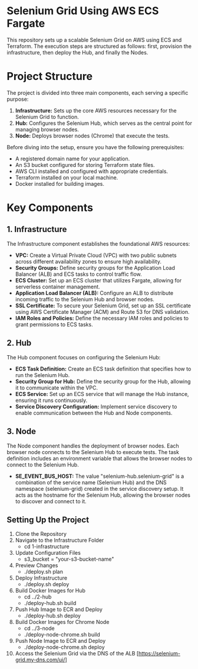 # Selenium Grid Using AWS ECS Fargate
This repository sets up a scalable Selenium Grid on AWS using ECS and Terraform. The execution steps are structured as follows: first, provision the infrastructure, then deploy the Hub, and finally the Nodes.

# Project Structure
The project is divided into three main components, each serving a specific purpose:
1.	**Infrastructure:** Sets up the core AWS resources necessary for the Selenium Grid to function.
2.	**Hub:** Configures the Selenium Hub, which serves as the central point for managing browser nodes.
3.	**Node:** Deploys browser nodes (Chrome) that execute the tests.

Before diving into the setup, ensure you have the following prerequisites:
-	A registered domain name for your application.
-	An S3 bucket configured for storing Terraform state files.
-	AWS CLI installed and configured with appropriate credentials.
-	Terraform installed on your local machine.
-	Docker installed for building images.

# Key Components
## 1. Infrastructure
The Infrastructure component establishes the foundational AWS resources:
-	**VPC:** Create a Virtual Private Cloud (VPC) with two public subnets across different availability zones to ensure high availability.
-	**Security Groups:** Define security groups for the Application Load Balancer (ALB) and ECS tasks to control traffic flow.
-	**ECS Cluster:** Set up an ECS cluster that utilizes Fargate, allowing for serverless container management.
-	**Application Load Balancer (ALB):** Configure an ALB to distribute incoming traffic to the Selenium Hub and browser nodes.
-	**SSL Certificate:** To secure your Selenium Grid, set up an SSL certificate using AWS Certificate Manager (ACM) and Route 53 for DNS validation.
-	**IAM Roles and Policies:** Define the necessary IAM roles and policies to grant permissions to ECS tasks.

## 2. Hub
The Hub component focuses on configuring the Selenium Hub:
-	**ECS Task Definition:** Create an ECS task definition that specifies how to run the Selenium Hub.
-	**Security Group for Hub:** Define the security group for the Hub, allowing it to communicate within the VPC.
-	**ECS Service:** Set up an ECS service that will manage the Hub instance, ensuring it runs continuously.
-	**Service Discovery Configuration:** Implement service discovery to enable communication between the Hub and Node components.

## 3. Node
The Node component handles the deployment of browser nodes. Each browser node connects to the Selenium Hub to execute tests.
The task definition includes an environment variable that allows the browser nodes to connect to the Selenium Hub. 
-	**SE_EVENT_BUS_HOST:** The value "selenium-hub.selenium-grid" is a combination of the service name (Selenium Hub) and the DNS namespace (selenium-grid) created in the service discovery setup. It acts as the hostname for the Selenium Hub, allowing the browser nodes to discover and connect to it.

## Setting Up the Project
1.	Clone the Repository
2.	Navigate to the Infrastructure Folder
    - cd 1-infrastructure
3.	Update Configuration Files
    - s3_bucket = "your-s3-bucket-name"
4.	Preview Changes
    - ./deploy.sh plan
5.	Deploy Infrastructure
    - ./deploy.sh deploy
6.	Build Docker Images for Hub
    - cd ../2-hub
    - ./deploy-hub.sh build
7.	Push Hub Image to ECR and Deploy
    - ./deploy-hub.sh deploy
8.	Build Docker Images for Chrome Node
    - cd ../3-node
    - ./deploy-node-chrome.sh build
9.	Push Node Image to ECR and Deploy
    - ./deploy-node-chrome.sh deploy
10.	Access the Selenium Grid via the DNS of the ALB  [https://selenium-grid.my-dns.com/ui/]










